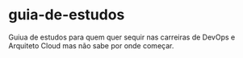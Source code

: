 # guia-de-estudos
Guiua de estudos para quem quer sequir nas carreiras de DevOps e Arquiteto Cloud mas não sabe por onde começar.
